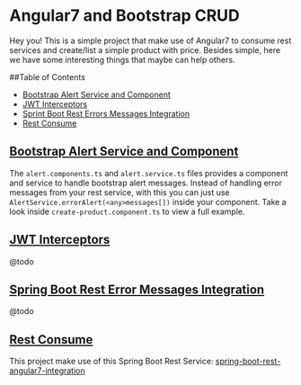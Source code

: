 
# Angular7 and Bootstrap CRUD

Hey you! This is a simple project that make use of Angular7 to consume rest services and create/list a simple product with price. Besides simple, here we have some interesting things that maybe can help others.

##Table of Contents
- [Bootstrap Alert Service and Component](#bootstrap-alert)
- [JWT Interceptors](#jwt)
- [Sprint Boot Rest Errors Messages Integration](#spring-boot)
- [Rest Consume](#rest-consume)

## <a href="#bootstrap-alert">Bootstrap Alert Service and Component</a>
The `alert.components.ts` and `alert.service.ts` files provides a component and service to handle bootstrap alert messages.  Instead of handling error messages from your rest service, with this you can just use `AlertService.errorAlert(<any>messages[])` inside your component. Take a look inside `create-product.component.ts` to view a full example.

## <a href="#jwt">JWT Interceptors</a>
@todo

## <a href="#spring-boot">Spring Boot Rest Error Messages Integration</a>

@todo

## <a href="#rest-consume">Rest Consume</a>
This project make use of this Spring Boot Rest Service: 
<a href="http://github.com/pedrovitorlima/spring-boot-rest-angular7-integration">spring-boot-rest-angular7-integration</a>